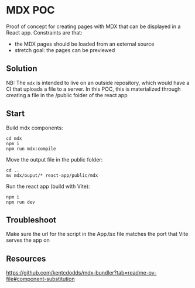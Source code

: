 # MDX POC

Proof of concept for creating pages with MDX that can be displayed in a React app.
Constraints are that:

- the MDX pages should be loaded from an external source
- stretch goal: the pages can be previewed

## Solution

NB: The `mdx` is intended to live on an outside repository, which would have a CI that uploads a file to a server. In this POC, this is materialized through creating a file in the /public folder of the react app

## Start

Build mdx components:

```
cd mdx
npm i
npm run mdx:compile
```

Move the output file in the public folder:

```
cd ..
mv mdx/ouput/* react-app/public/mdx
```

Run the react app (build with Vite):

```
npm i
npm run dev
```

## Troubleshoot

Make sure the url for the script in the App.tsx file matches the port that Vite serves the app on

## Resources

https://github.com/kentcdodds/mdx-bundler?tab=readme-ov-file#component-substitution
